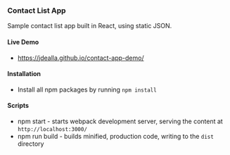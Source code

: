 ### Contact List App

Sample contact list app built in React, using static JSON.

#### Live Demo

* https://jdealla.github.io/contact-app-demo/

#### Installation

* Install all npm packages by running `npm install`


#### Scripts

* npm start - starts webpack development server, serving the content at `http://localhost:3000/`
* npm run build - builds minified, production code, writing to the `dist` directory
